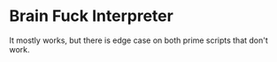 ﻿# Brain Fuck Interpreter

It mostly works, but there is edge case on both prime scripts that don't work.
